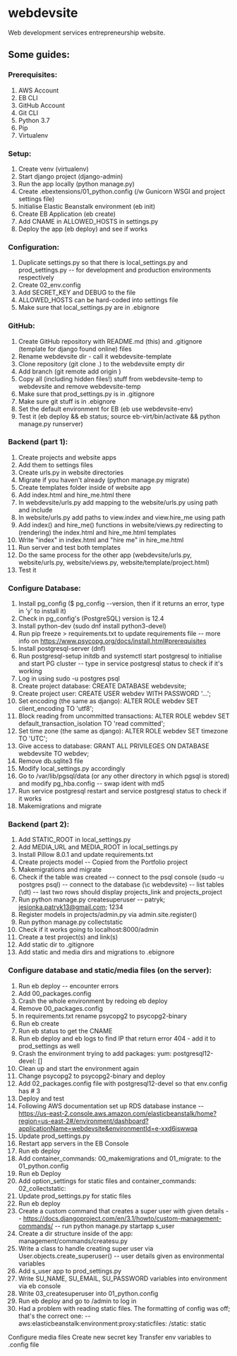 # webdevsite
Web development services entrepreneurship website.

## Some guides:

### Prerequisites:
1. AWS Account
2. EB CLI
3. GitHub Account
4. Git CLI
5. Python 3.7
6. Pip
7. Virtualenv

### Setup:

1. Create venv (virtualenv)
2. Start django project (django-admin)
3. Run the app locally (python manage.py)
4. Create .ebextensions/01_python.config (/w Gunicorn WSGI and project settings file)
5. Initialise Elastic Beanstalk environment (eb init)
6. Create EB Application (eb create)
7. Add CNAME in ALLOWED_HOSTS in settings.py
8. Deploy the app (eb deploy) and see if works

### Configuration:
1. Duplicate settings.py so that there is local_settings.py and prod_settings.py
  -- for development and production environments respectively
2. Create 02_env.config
3. Add SECRET_KEY and DEBUG to the file
4. ALLOWED_HOSTS can be hard-coded into settings file
5. Make sure that local_settings.py are in .ebignore

### GitHub:
1. Create GitHub repository with README.md (this) and .gitignore (template for django found online) files
2. Rename webdevsite dir - call it webdevsite-template
3. Clone repository (git clone <URL> .) to the webdevsite empty dir
4. Add branch (git remote add origin <URL>)
5. Copy all (including hidden files!) stuff from webdevsite-temp to webdevsite and remove webdevsite-temp
6. Make sure that prod_settings.py is in .gitignore
7. Make sure git stuff is in .ebignore
8. Set the default environment for EB (eb use webdevsite-env)
9. Test it (eb deploy && eb status; source eb-virt/bin/activate && python manage.py runserver)

### Backend (part 1):
1. Create projects and website apps
2. Add them to settings files
3. Create urls.py in website directories
4. Migrate if you haven't already (python manage.py migrate)
5. Create templates folder inside of website app
6. Add index.html and hire_me.html there
7. In webdevsite/urls.py add mapping to the website/urls.py using path and include
8. In website/urls.py add paths to view.index and view.hire_me using path
9. Add index() and hire_me() functions in website/views.py redirecting to (rendering) the index.html and hire_me.html templates
10. Write "index" in index.html and "hire me" in hire_me.html
10. Run server and test both templates
11. Do the same process for the other app (webdevsite/urls.py, website/urls.py, website/views.py, website/template/project.html)
12. Test it

### Configure Database:
1. Install pg_config ($ pg_config --version, then if it returns an error, type in 'y' to install it)
2. Check in pg_config's (PostgreSQL) version is 12.4
3. Install python-dev (sudo dnf install python3-devel)
4. Run pip freeze > requirements.txt to update requirements file
  -- more info on https://www.psycopg.org/docs/install.html#prerequisites
5. Install postgresql-server (dnf)
6. Run postgresql-setup initdb and systemctl start postgresql to initialise and start PG cluster
  -- type in service postgresql status to check if it's working
7. Log in using sudo -u postgres psql
8. Create project database: CREATE DATABASE webdevsite;
9. Create project user: CREATE USER webdev WITH PASSWORD '...';
10. Set encoding (the same as django): ALTER ROLE webdev SET client_encoding TO 'utf8';
11. Block reading from uncommitted transactions: ALTER ROLE webdev SET default_transaction_isolation TO 'read committed';
12. Set time zone (the same as django): ALTER ROLE webdev SET timezone TO 'UTC';
13. Give access to database: GRANT ALL PRIVILEGES ON DATABASE webdevsite TO webdev;
14. Remove db.sqlite3 file
15. Modify local_settings.py accordingly
16. Go to /var/lib/pgsql/data (or any other directory in which pgsql is stored) and modify pg_hba.config
  -- swap ident with md5
17. Run service postgresql restart and service postgresql status to check if it works
16. Makemigrations and migrate

### Backend (part 2):
1. Add STATIC_ROOT in local_settings.py
2. Add MEDIA_URL and MEDIA_ROOT in local_settings.py
3. Install Pillow 8.0.1 and update requirements.txt
4. Create projects model
  -- Copied from the Portfolio project
5. Makemigrations and migrate
6. Check if the table was created
  -- connect to the psql console (sudo -u postgres psql)
  -- connect to the database (\\c webdevsite)
  -- list tables (\\dt)
  -- last two rows should display projects_link and projects_project
7. Run python manage.py createsuperuser
  -- patryk; jesionka.patryk13@gmail.com; 1234
8. Register models in projects/admin.py via admin.site.register(<ModelName>)
9. Run python manage.py collectstatic
10. Check if it works going to localhost:8000/admin
11. Create a test project(s) and link(s)
12. Add static dir to .gitignore
13. Add static and media dirs and migrations to .ebignore

### Configure database and static/media files (on the server):
1. Run eb deploy
  -- encounter errors
2. Add 00_packages.config
3. Crash the whole environment by redoing eb deploy
4. Remove 00_packages.config
5. In requirements.txt rename psycopg2 to psycopg2-binary
6. Run eb create
7. Run eb status to get the CNAME
8. Run eb deploy and eb logs to find IP that return error 404 - add it to prod_settings as well
9. Crash the environment trying to add packages: yum: postgresql12-devel: []
10. Clean up and start the environment again
11. Change psycopg2 to psycopg2-binary and deploy
12. Add 02_packages.config file with postgresql12-devel so that env.config has # 3
13. Deploy and test
14. Following AWS documentation set up RDS database instance
  -- https://us-east-2.console.aws.amazon.com/elasticbeanstalk/home?region=us-east-2#/environment/dashboard?applicationName=webdevsite&environmentId=e-xxd6iswwqa
15. Update prod_settings.py
16. Restart app servers in the EB Console
17. Run eb deploy
18. Add container_commands: 00_makemigrations and 01_migrate: to the 01_python.config
19. Run eb Deploy
20. Add option_settings for static files and container_commands: 02_collectstatic:
21. Update prod_settings.py for static files
22. Run eb deploy
23. Create a custom command that creates a super user with given details
  -- https://docs.djangoproject.com/en/3.1/howto/custom-management-commands/
  -- run python manage.py startapp s_user
24. Create a dir structure inside of the app: management/commands/createsu.py
25. Write a class to handle creating super user via User.objects.create_superuser()
  -- user details given as environmental variables
26. Add s_user app to prod_settings.py
27. Write SU_NAME, SU_EMAIL, SU_PASSWORD variables into environment via eb console
28. Write 03_createsuperuser into 01_python.config
29. Run eb deploy and go to <url>/admin to log in
30. Had a problem with reading static files. The formatting of config was off; that's the correct one:
  -- aws:elasticbeanstalk:environment:proxy:staticfiles: /static: static

Configure media files
Create new secret key
Transfer env variables to .config file
